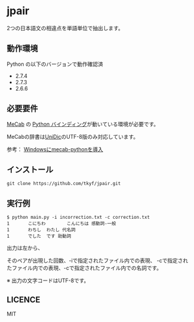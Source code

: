 jpair
=====

2つの日本語文の相違点を単語単位で抽出します。

## 動作環境
Python の以下のバージョンで動作確認済

+ 2.7.4
+ 2.7.3
+ 2.6.6


## 必要要件
[MeCab](http://mecab.googlecode.com/svn/trunk/mecab/doc/index.html) の [Python バインディング](http://mecab.googlecode.com/svn/trunk/mecab/doc/bindings.html)が動いている環境が必要です。

MeCabの辞書は[UniDic](http://download.unidic.org/)のUTF-8版のみ対応しています。

参考： [Windowsにmecab-pythonを導入](http://w.livedoor.jp/spz/d/Windows%A4%CBmecab-python%A4%F2%C6%B3%C6%FE)

## インストール
``git clone https://github.com/tkyf/jpair.git``

## 実行例

    $ python main.py -i incorrection.txt -c correction.txt
    1       こにちわ        こんにちは 感動詞-一般
    1       わちし  わたし 代名詞
    1       でした  です 助動詞

出力は左から、

そのペアが出現した回数、-iで指定されたファイル内での表現、
-cで指定されたファイル内での表現、-cで指定されたファイル内での名詞です。

※ 出力の文字コードはUTF-8です。

## LICENCE

MIT

